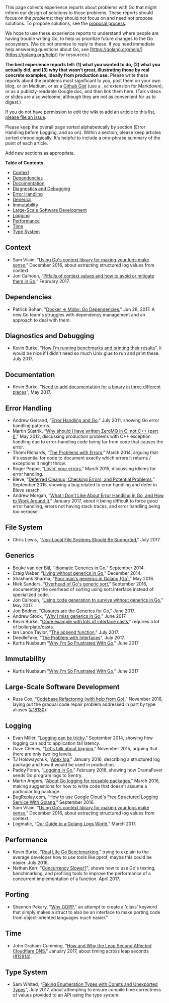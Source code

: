 This page collects experience reports about problems with Go that might inform our design of solutions to those problems. These reports should focus on the _problems_: they should not focus on and need not propose solutions. To propose solutions, see the [proposal process](https://golang.org/s/proposal). 

We hope to use these experience reports to understand where people are having trouble writing Go, to help us prioritize future changes to the Go ecosystem.  (We do not promise to reply to these. If you need immediate help answering questions about Go, see [https://golang.org/help/](https://golang.org/help/) for resources.)

__The best experience reports tell: (1) what you wanted to do, (2) what you actually did, and (3) why that wasn’t great, illustrating those by real concrete examples, ideally from production use.__ Please write these reports about the problems most significant to you, post them on your own blog, or on Medium, or as a [Github Gist](https://gist.github.com/) (use a `.md` extension for Markdown), or as a publicly-readable Google doc, and then link them here. (Talk videos or slides are also welcome, although they are not as convenient for us to digest.)

If you do not have permission to edit the wiki to add an article to this list, [please file an issue](https://golang.org/issue/new).

Please keep the overall page sorted alphabetically by section (Error Handling before Logging, and so on).
Within a section, please keep articles sorted chronologically.
It's helpful to include a one-phrase summary of the point of each article.

Add new sections as appropriate.

**Table of Contents**

  - [Context](#context)
  - [Dependencies](#dependencies)
  - [Documentation](#documentation)
  - [Diagnostics and Debugging](#diagnostics-and-debugging)
  - [Error Handling](#error-handling)
  - [Generics](#generics)
  - [Immutability](#immutability)
  - [Large-Scale Software Development](#large-scale-software-development)
  - [Logging](#logging)
  - [Performance](#performance)
  - [Time](#time)
  - [Type System](#type-system)

## Context

  - Sam Vilain, “[Using Go's context library for making your logs make sense](https://blog.gopheracademy.com/advent-2016/context-logging/),” December 2016, about extracting structured log values from context.
  - Jon Calhoun, “[Pitfalls of context values and how to avoid or mitigate them in Go](https://www.calhoun.io/pitfalls-of-context-values-and-how-to-avoid-or-mitigate-them/),” February 2017.

## Dependencies

  - Patrick Bohan, "[Docker => Moby: Go Dependencies](http://engineering.rallyhealth.com/go/golang/dependencies/package-managers/2017/06/28/go-and-dependencies.html)," Jun 28, 2017. A new Go team's struggles with dependency management and an approach to deal with them.

## Diagnostics and Debugging

  - Kevin Burke, "[How I'm running benchmarks and printing their results](https://github.com/kevinburke/go-html-boilerplate/blob/master/Makefile#L38)", it would be nice if I didn't need so much Unix glue to run and print these. July 2017.

## Documentation

  - Kevin Burke, "[Need to add documentation for a binary in three different places](https://github.com/golang/go/issues/20212)", May 2017.

## Error Handling

  - Andrew Gerrand, “[Error Handling and Go](https://blog.golang.org/error-handling-and-go),” July 2011,
    showing Go error handling patterns.
  - Martin Sústrik, “[Why should I have written ZeroMQ in C, not C++ (part I)](http://www.250bpm.com/blog:4),” May 2012,
    discussing production problems with C++ exception handling due to error-handling code being far from code that causes the error.
  - Thomi Richards, “[The Problems with Errors](http://www.tech-foo.net/the-problems-with-errors.html),” March 2014,
    arguing that it's essential for code to document exactly which errors it returns / exceptions it might throw.
  - Roger Peppe, “[Lovin' your errors](https://rogpeppe.neocities.org/error-loving-talk/index.html),” March 2015, discussing idioms for error handling.
  - Bleve, “[Deferred Cleanup, Checking Errors, and Potential Problems](http://www.blevesearch.com/news/Deferred-Cleanup,-Checking-Errors,-and-Potential-Problems/),” September 2015,
    showing a bug related to error handling and defer in Bleve search.
  - Andrew Morgan, “[What I Don't Like About Error Handling in Go, and How to Work Around It](https://opencredo.com/why-i-dont-like-error-handling-in-go/),” January 2017,
    about it being difficult to force good error handling, errors not having stack traces, and error handling being too verbose.

## File System

  - Chris Lewis, “[Non-Local File Systems Should Be Supported](https://gist.github.com/cflewis/87843028576459b0f6ebf55f1b200891),” July 2017.

## Generics

  - Bouke van der Bijl, “[Idiomatic Generics in Go](https://web.archive.org/web/20141001043016/http://bouk.co/blog/idiomatic-generics-in-go/),” September 2014.
  - Craig Weber, “[Living without generics in Go](https://web.archive.org/web/20141227092139/http://www.weberc2.com/posts/2014/12/12/living-without-generics.txt),” December 2014.
  - Shashank Sharma, “[Poor man's generics in Golang (Go)](https://codeblog.shank.in/poor-mans-generics-in-golang/),” May 2016.
  - Niek Sanders, “[Overhead of Go's generic sort](https://github.com/nieksand/sortgenerics),” September 2016,
    documenting the overhead of sorting using sort.Interface instead of specialized code.
  - Jon Calhoun, “[Using code generation to survive without generics in Go](https://dev.to/joncalhoun/using-code-generation-to-survive-without-generics-in-go),” May 2017.
  - Jon Bodner, “[Closures are the Generics for Go](https://medium.com/capital-one-developers/closures-are-the-generics-for-go-cb32021fb5b5),” June 2017.
  - Andrew Stock, "[Why I miss generics in Go](https://medium.com/@watchforstock/why-i-miss-generics-in-go-9aef810a1bef)," June 2017
  - Kevin Burke, "[Code example with lots of interface casts](https://gist.github.com/kevinburke/a10aed6d8d07ecd5efe658b21cd168c1)," requires a lot of boilerplate/casts.
  - Ian Lance Taylor, "[The append function](https://www.airs.com/blog/archives/559)," July 2017.
  - DeedleFake, "[The Problem with Interfaces](https://deedlefake.com/2017/07/the-problem-with-interfaces/)", July 2017.
  - Kurtis Nusbaum "[Why I'm So Frustrated With Go](https://hackernoon.com/why-im-so-frustrated-with-go-97c0c4ae214e)," June 2017

## Immutability
  - Kurtis Nusbaum "[Why I'm So Frustrated With Go](https://hackernoon.com/why-im-so-frustrated-with-go-97c0c4ae214e)," June 2017

## Large-Scale Software Development
  - Russ Cox, “[Codebase Refactoring (with help from Go)](https://talks.golang.org/2016/refactor.article),” November 2016, laying out the gradual code repair problem addressed in part by type aliases ([#18130](https://golang.org/issue/18130)).

## Logging

  - Evan Miller, “[Logging can be tricky](http://corner.squareup.com/2014/09/logging-can-be-tricky.html),” September 2014,
    showing how logging can add to application tail latency.
  - Dave Cheney, “[Let's talk about logging](https://dave.cheney.net/2015/11/05/lets-talk-about-logging),” November 2015,
    arguing that there are only two log levels.
  - TJ Holowaychuk, “[Apex log](https://medium.com/@tjholowaychuk/apex-log-e8d9627f4a9a),” January 2016, describing a structured log package and how it would be used in production.
  - Paddy Foran, “[Logging in Go](http://tech.dramafever.com/golang/2016/02/08/logging-in-go),” February 2016, showing how DramaFever sends Go program logs to Sentry.
  - Martin Angers, “[About Go logging for reusable packages](https://www.0value.com/about-go-logging),” March 2016, making suggestions for how to write code that doesn't assume a particular log package.
  - BugReplay.com, “[How to use Google Cloud's Free Structured Logging Service With Golang](http://blog.bugreplay.com/post/150086459149/how-to-use-google-clouds-free-structured-logging),” September 2016.
  - Sam Vilain, “[Using Go's context library for making your logs make sense](https://blog.gopheracademy.com/advent-2016/context-logging/),” December 2016, about extracting structured log values from context.
  - Logmatic, “[Our Guide to a Golang Logs World](https://logmatic.io/blog/our-guide-to-a-golang-logs-world/),” March 2017.

## Performance

  - Kevin Burke, "[Real Life Go Benchmarking](https://kev.inburke.com/kevin/real-life-go-benchmarking/)," trying to explain to the average developer how to use tools like pprof, maybe this could be easier. July 2016.
  - Nathan Kerr, "[Concurrency Slower?](https://pocketgophers.com/concurrency-slower/)", shows how to use Go's testing, benchmarking, and profiling tools to improve the performance of a concurrent implementation of a function. April 2017.

## Porting
  - Shannon Pekary, "[Why GOPP](https://github.com/spekary/gopp/blob/master/Why.md)," an attempt to create 
a 'class' keyword that simply makes a struct to also be an interface to make porting code from object-oriented languages much easier."

## Time 

  - John Graham-Cumming, “[How and Why the Leap Second Affected Cloudflare DNS](https://blog.cloudflare.com/how-and-why-the-leap-second-affected-cloudflare-dns/),” January 2017, about timing across leap seconds ([#12914](https://golang.org/issue/12914)).

## Type System

  - Sam Whited, “[Faking Enumeration Types with Consts and Unexported Types](https://gist.github.com/SamWhited/6cdbc49b4562e1a1b0526af523f5c5d7)”, July 2017, about attempting to ensure compile time correctness of values provided to an API using the type system.